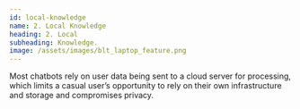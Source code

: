 ```yaml
---
id: local-knowledge
name: 2. Local Knowledge
heading: 2. Local
subheading: Knowledge.
image: /assets/images/blt_laptop_feature.png
---
```


Most chatbots rely on user data being sent to a cloud server for processing, which limits a casual user’s opportunity to rely on their own infrastructure and storage and compromises privacy.
